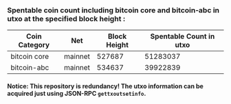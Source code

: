 ### Spentable coin count including bitcoin core and bitcoin-abc in utxo at the specified block height :

| Coin Category | Net     | Block Height | Spentable Count in utxo |
| ------------- | ------- | ------------ | ----------------------- |
| bitcoin core  | mainnet | 527687       | 51283037                |
| bitcoin-abc   | mainnet | 534637       | 39922839                |

#### Notice: This repository is redundancy! The utxo information can be acquired just using JSON-RPC `gettxoutsetinfo`.
